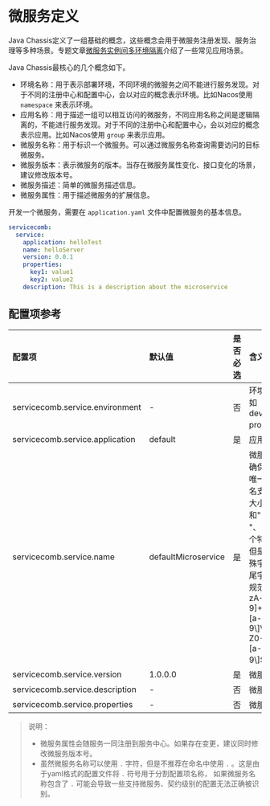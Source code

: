 # 微服务定义

Java Chassis定义了一组基础的概念，这些概念会用于微服务注册发现、服务治理等多种场景。专题文章[微服务实例间多环境隔离](../../general-development/multienvironment.md)介绍了一些常见应用场景。

Java Chassis最核心的几个概念如下。

* 环境名称：用于表示部署环境，不同环境的微服务之间不能进行服务发现。对于不同的注册中心和配置中心，会以对应的概念表示环境。比如Nacos使用 `namespace` 来表示环境。
* 应用名称：用于描述一组可以相互访问的微服务，不同应用名称之间是逻辑隔离的，不能进行服务发现。对于不同的注册中心和配置中心，会以对应的概念表示应用。比如Nacos使用 `group` 来表示应用。 
* 微服务名称：用于标识一个微服务。可以通过微服务名称查询需要访问的目标微服务。
* 微服务版本：表示微服务的版本。当存在微服务属性变化、接口变化的场景，建议修改版本号。
* 微服务描述：简单的微服务描述信息。
* 微服务属性：用于描述微服务的扩展信息。

开发一个微服务，需要在 `application.yaml` 文件中配置微服务的基本信息。

```yaml
servicecomb:
  service:
    application: helloTest
    name: helloServer 
    version: 0.0.1 
    properties: 
      key1: value1
      key2: value2
    description: This is a description about the microservice
```

## 配置项参考

| 配置项 | 默认值 | 是否必选 | 含义                                                                                                                                              |
| :--- | :--- | :--- |:------------------------------------------------------------------------------------------------------------------------------------------------|
| servicecomb.service.environment | - | 否 | 环境名称，比如 development, production 等                                                                                                               |
| servicecomb.service.application | default | 是 | 应用名称                                                                                                                                            |
| servicecomb.service.name | defaultMicroservice | 是 | 微服务名称, 应确保应用内部唯一。微服务名支持数字、大小写字母和"-"、"\_"、"."三个特殊字符，但是不能以特殊字符作为首尾字符，命名规范为：^\[a-zA-Z0-9\]+$&#124;^\[a-zA-Z0-9\]\[a-zA-Z0-9\_-.\]\*\[a-zA-Z0-9\]$。 |
| servicecomb.service.version | 1.0.0.0 | 是 | 微服务版本                                                                                                                                           |
| servicecomb.service.description |  - | 否 | 微服务描述                                                                                                                                           |
| servicecomb.service.properties |  - | 否 | 微服务属性                                                                                                                                           |

> 说明：
>
> * 微服务属性会随服务一同注册到服务中心。如果存在变更，建议同时修改微服务版本号。
> * 虽然微服务名称可以使用 `.` 字符，但是不推荐在命名中使用 `.` 。这是由于yaml格式的配置文件将 `.` 符号用于分割配置项名称，
     如果微服务名称包含了 `.` 可能会导致一些支持微服务、契约级别的配置无法正确被识别。



